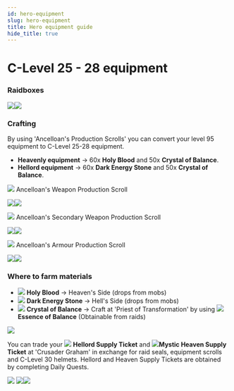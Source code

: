 ```yaml
---
id: hero-equipment
slug: hero-equipment
title: Hero equipment guide
hide_title: true
---
```



# C-Level 25 - 28 equipment

### Raidboxes

![](https://i.imgur.com/cl9jEjS.png)![](https://i.imgur.com/jEcNjZN.png)


### Crafting

By using 'Ancelloan's Production Scrolls' you can convert your level 95 equipment to C-Level 25-28 equipment.

- **Heavenly equipment** -> 60x **Holy Blood** and 50x **Crystal of Balance**.
- **Hellord equipment** -> 60x **Dark Energy Stone** and 50x **Crystal of Balance**. 

![](https://i.imgur.com/WSUWAIQ.png) Ancelloan's Weapon Production Scroll

![](https://i.imgur.com/z1PMJjc.png)![](https://i.imgur.com/3oXJGhc.png)

![](https://i.imgur.com/qXFWCKk.png) Ancelloan's Secondary Weapon Production Scroll

![](https://i.imgur.com/PhkuPfV.png)![](https://i.imgur.com/hCtbDTt.png)

![](https://i.imgur.com/C9fx4gD.png) Ancelloan's Armour Production Scroll

![](https://i.imgur.com/9G3p0dB.png)![](https://i.imgur.com/DQxKJk8.png)

### Where to farm materials
- ![](https://i.imgur.com/lJr6c0w.png) **Holy Blood** -> Heaven's Side (drops from mobs)
- ![](https://i.imgur.com/8316h2s.png) **Dark Energy Stone** -> Hell's Side (drops from mobs)
- ![](https://i.imgur.com/ouGJz6d.png) **Crystal of Balance** -> Craft at 'Priest of Transformation' by using ![](https://i.imgur.com/hV3c0dd.png) **Essence of Balance** (Obtainable from raids)

![](https://i.imgur.com/hXyISov.png)
 
You can trade your ![](https://i.imgur.com/qZ2Ul6C.png) **Hellord Supply Ticket** and ![](https://i.imgur.com/13N5xho.png)**Mystic Heaven Supply Ticket** at 'Crusader Graham' in exchange for raid seals, equipment scrolls and C-Level 30 helmets. Hellord and Heaven Supply Tickets are obtained by completing Daily Quests.

![](https://i.imgur.com/SLlbH2Z.png)
![](https://i.imgur.com/jRMUU9x.png)![](https://i.imgur.com/gDjOfm9.png)
